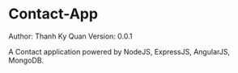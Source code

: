 Contact-App 
===========

Author: Thanh Ky Quan
Version: 0.0.1

A Contact application powered by NodeJS, ExpressJS, AngularJS, MongoDB. 
